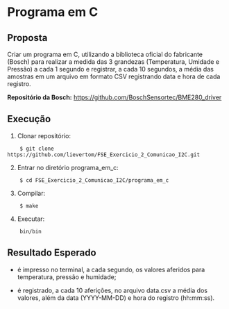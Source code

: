 # Programa em C

## Proposta

Criar um programa em C, utilizando a biblioteca oficial do fabricante (Bosch) para realizar a medida das 3 grandezas (Temperatura, Umidade e Pressão) a cada 1 segundo e registrar, a cada 10 segundos, a média das amostras em um arquivo em formato CSV registrando data e hora de cada registro.

**Repositório da Bosch:** https://github.com/BoschSensortec/BME280_driver

## Execução

1. Clonar repositório:

```
    $ git clone https://github.com/lievertom/FSE_Exercicio_2_Comunicao_I2C.git
```

2. Entrar no diretório programa_em_c:

```
    $ cd FSE_Exercicio_2_Comunicao_I2C/programa_em_c
```

3. Compilar:

```
    $ make
```

4. Executar:

```
    bin/bin
```

## Resultado Esperado

- é impresso no terminal, a cada segundo, os valores aferidos para temperatura, pressão e humidade;

- é registrado, a cada 10 aferições, no arquivo data.csv a média dos valores, além da data (YYYY-MM-DD) e hora do registro (hh:mm:ss).
